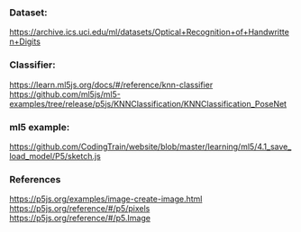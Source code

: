 ### Dataset:
https://archive.ics.uci.edu/ml/datasets/Optical+Recognition+of+Handwritten+Digits

### Classifier:
https://learn.ml5js.org/docs/#/reference/knn-classifier
https://github.com/ml5js/ml5-examples/tree/release/p5js/KNNClassification/KNNClassification_PoseNet

### ml5 example:
https://github.com/CodingTrain/website/blob/master/learning/ml5/4.1_save_load_model/P5/sketch.js

### References
https://p5js.org/examples/image-create-image.html <br>
https://p5js.org/reference/#/p5/pixels <br>
https://p5js.org/reference/#/p5.Image <br>

